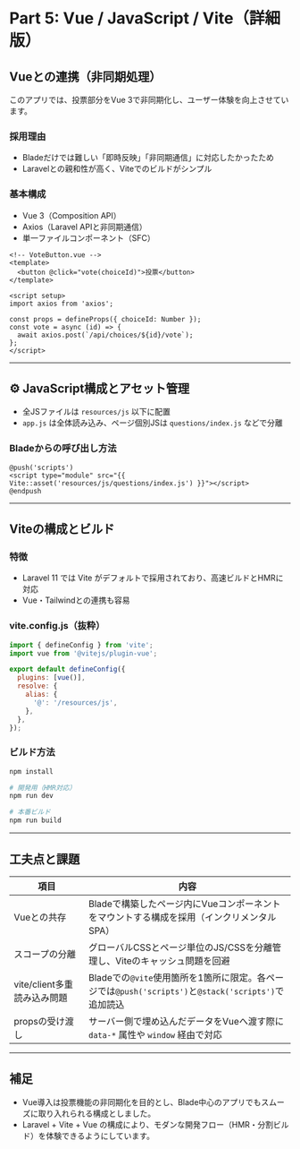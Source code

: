 # Part 5: Vue / JavaScript / Vite（詳細版）

## Vueとの連携（非同期処理）

このアプリでは、投票部分をVue 3で非同期化し、ユーザー体験を向上させています。

### 採用理由

- Bladeだけでは難しい「即時反映」「非同期通信」に対応したかったため
- Laravelとの親和性が高く、Viteでのビルドがシンプル

### 基本構成

- Vue 3（Composition API）
- Axios（Laravel APIと非同期通信）
- 単一ファイルコンポーネント（SFC）

```vue
<!-- VoteButton.vue -->
<template>
  <button @click="vote(choiceId)">投票</button>
</template>

<script setup>
import axios from 'axios';

const props = defineProps({ choiceId: Number });
const vote = async (id) => {
  await axios.post(`/api/choices/${id}/vote`);
};
</script>
```

---

## ⚙️ JavaScript構成とアセット管理

- 全JSファイルは `resources/js` 以下に配置
- `app.js` は全体読み込み、ページ個別JSは `questions/index.js` などで分離

### Bladeからの呼び出し方法

```blade
@push('scripts')
<script type="module" src="{{ Vite::asset('resources/js/questions/index.js') }}"></script>
@endpush
```

---

## Viteの構成とビルド

### 特徴

- Laravel 11 では Vite がデフォルトで採用されており、高速ビルドとHMRに対応
- Vue・Tailwindとの連携も容易

### vite.config.js（抜粋）

```js
import { defineConfig } from 'vite';
import vue from '@vitejs/plugin-vue';

export default defineConfig({
  plugins: [vue()],
  resolve: {
    alias: {
      '@': '/resources/js',
    },
  },
});
```

### ビルド方法

```bash
npm install

# 開発用（HMR対応）
npm run dev

# 本番ビルド
npm run build
```

---

## 工夫点と課題

| 項目 | 内容 |
|------|------|
| Vueとの共存 | Bladeで構築したページ内にVueコンポーネントをマウントする構成を採用（インクリメンタルSPA） |
| スコープの分離 | グローバルCSSとページ単位のJS/CSSを分離管理し、Viteのキャッシュ問題を回避 |
| vite/client多重読み込み問題 | Bladeでの`@vite`使用箇所を1箇所に限定。各ページでは`@push('scripts')`と`@stack('scripts')`で追加読込 |
| propsの受け渡し | サーバー側で埋め込んだデータをVueへ渡す際に `data-*` 属性や `window` 経由で対応 |

---

## 補足

- Vue導入は投票機能の非同期化を目的とし、Blade中心のアプリでもスムーズに取り入れられる構成としました。
- Laravel + Vite + Vue の構成により、モダンな開発フロー（HMR・分割ビルド）を体験できるようにしています。
